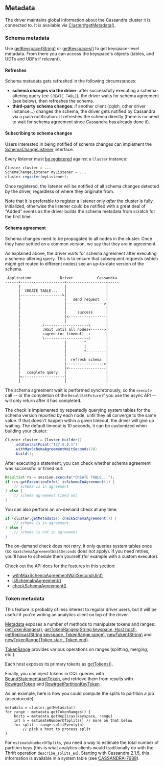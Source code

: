 ## Metadata

The driver maintains global information about the Cassandra cluster it
is connected to. It is available via
[Cluster#getMetadata()][getMetadata].

[getMetadata]: http://docs.datastax.com/en/drivers/java/3.0/com/datastax/driver/core/Cluster.html#getMetadata()

### Schema metadata

Use [getKeyspace(String)][getKeyspace] or [getKeyspaces()][getKeyspaces]
to get keyspace-level metadata. From there you can access the keyspace's
objects (tables, and UDTs and UDFs if relevant).

[getKeyspace]: http://docs.datastax.com/en/drivers/java/3.0/com/datastax/driver/core/Metadata.html#getKeyspace(java.lang.String)
[getKeyspaces]: http://docs.datastax.com/en/drivers/java/3.0/com/datastax/driver/core/Metadata.html#getKeyspaces()

#### Refreshes

Schema metadata gets refreshed in the following circumstances:

* **schema changes via the driver**: after successfully executing a
  schema-altering query (ex: `CREATE TABLE`), the driver waits for
  schema agreement (see below), then refreshes the schema.
* **third-party schema changes**: if another client (cqlsh, other driver
  instance...) changes the schema, the driver gets notified by Cassandra
  via a push notification. It refreshes the schema directly (there is no
  need to wait for schema agreement since Cassandra has already done it).

#### Subscribing to schema changes

Users interested in being notified of schema changes can implement the 
[SchemaChangeListener][SchemaChangeListener] interface.

Every listener must [be registered][registerListener] against a `Cluster` instance:

```java
Cluster cluster = ...
SchemaChangeListener myListener = ...
cluster.register(myListener);
```

Once registered, the listener will be notified of all schema changes detected by the driver,
regardless of where they originate from.

Note that it is preferable to register a listener only *after* the cluster is fully initialized,
otherwise the listener could be notified with a great deal of "Added" events as
the driver builds the schema metadata from scratch for the first time.

[SchemaChangeListener]: http://docs.datastax.com/en/drivers/java/2.0/com/datastax/driver/core/SchemaChangeListener.html
[registerListener]: http://docs.datastax.com/en/drivers/java/2.0/com/datastax/driver/core/Cluster.html#register(com.datastax.driver.core.SchemaChangeListener)

#### Schema agreement

Schema changes need to be propagated to all nodes in the cluster. Once
they have settled on a common version, we say that they are in
agreement.

As explained above, the driver waits for schema agreement after
executing a schema-altering query. This is to ensure that subsequent
requests (which might get routed to different nodes) see an up-to-date
version of the schema.

```ditaa
 Application             Driver           Cassandra
------+--------------------+------------------+-----
      |                    |                  |
      |  CREATE TABLE...   |                  |
      |------------------->|                  |
      |                    |   send request   |
      |                    |----------------->|
      |                    |                  |
      |                    |     success      |
      |                    |<-----------------|
      |                    |                  |
      |          /--------------------\       |
      |          :Wait until all nodes+------>|
      |          :agree (or timeout)  :       |
      |          \--------------------/       |
      |                    |        ^         |
      |                    |        |         |
      |                    |        +---------|
      |                    |                  |
      |                    |  refresh schema  |
      |                    |----------------->|
      |                    |<-----------------|
      |   complete query   |                  |
      |<-------------------|                  |
      |                    |                  |
```

The schema agreement wait is performed synchronously, so the `execute`
call -- or the completion of the `ResultSetFuture` if you use the async
API -- will only return after it has completed.

The check is implemented by repeatedly querying system tables for the
schema version reported by each node, until they all converge to the
same value. If that doesn't happen within a given timeout, the driver
will give up waiting.  The default timeout is 10 seconds, it can be
customized when building your cluster:

```java
Cluster cluster = Cluster.builder()
    .addContactPoint("127.0.0.1")
    .withMaxSchemaAgreementWaitSeconds(20)
    .build();
```

After executing a statement, you can check whether schema agreement was
successful or timed out:

```java
ResultSet rs = session.execute("CREATE TABLE...");
if (rs.getExecutionInfo().isSchemaInAgreement()) {
    // schema is in agreement
} else {
    // schema agreement timed out
}
```

You can also perform an on-demand check at any time:

```java
if (cluster.getMetadata().checkSchemaAgreement()) {
    // schema is in agreement
} else {
    // schema is not in agreement
}
```

The on-demand check does not retry, it only queries system tables once
(so `maxSchemaAgreementWaitSeconds` does not apply). If you need
retries, you'll have to schedule them yourself (for example with a
custom executor).

Check out the API docs for the features in this section:

* [withMaxSchemaAgreementWaitSeconds(int)](http://docs.datastax.com/en/drivers/java/3.0/com/datastax/driver/core/Cluster.Builder.html#withMaxSchemaAgreementWaitSeconds(int))
* [isSchemaInAgreement()](http://docs.datastax.com/en/drivers/java/3.0/com/datastax/driver/core/ExecutionInfo.html#isSchemaInAgreement())
* [checkSchemaAgreement()](http://docs.datastax.com/en/drivers/java/3.0/com/datastax/driver/core/Metadata.html#checkSchemaAgreement())


### Token metadata

This feature is probably of less interest to regular driver users, but
it will be useful if you're writing an analytics client on top of the
driver.

[Metadata][metadata] exposes a number of methods to manipulate tokens
and ranges: [getTokenRanges()][getTokenRanges], [getTokenRanges(String
keyspace, Host host)][getTokenRanges2], [getReplicas(String keyspace,
TokenRange range)][getReplicas], [newToken(String)][newToken] and
[newTokenRange(Token start, Token end)][newTokenRange].

[TokenRange][TokenRange] provides various operations on ranges
(splitting, merging, etc.).

Each host exposes its primary tokens as [getTokens()][getTokens].

Finally, you can inject tokens in CQL queries with
[BoundStatement#setToken][setToken], and retrieve them from results with
[Row#getToken][getToken] and [Row#getPartitionKeyToken][getPKToken].

As an example, here is how you could compute the splits to partition a
job (pseudocode):

```
metadata = cluster.getMetadata()
for range : metadata.getTokenRanges() {
    hosts = metadata.getReplicas(keyspace, range)
    int n = estimateNumberOfSplits() // more on that below
    for split : range.splitEvenly(n)
        // pick a host to process split
}
```

For `estimateNumberOfSplits`, you need a way to estimate the total
number of partition keys (this is what analytics clients would
traditionally do with the Thrift operation `describe_splits_ex`).
Starting with Cassandra 2.1.5, this information is available in a system
table (see
[CASSANDRA-7688](https://issues.apache.org/jira/browse/CASSANDRA-7688)).

[metadata]: http://docs.datastax.com/en/drivers/java/3.0/com/datastax/driver/core/Metadata.html
[getTokenRanges]: http://docs.datastax.com/en/drivers/java/3.0/com/datastax/driver/core/Metadata.html#getTokenRanges()
[getTokenRanges2]: http://docs.datastax.com/en/drivers/java/3.0/com/datastax/driver/core/Metadata.html#getTokenRanges(java.lang.String,%20com.datastax.driver.core.Host)
[getReplicas]: http://docs.datastax.com/en/drivers/java/3.0/com/datastax/driver/core/Metadata.html#getReplicas(java.lang.String,%20com.datastax.driver.core.TokenRange)
[newToken]: http://docs.datastax.com/en/drivers/java/3.0/com/datastax/driver/core/Metadata.html#newToken(java.lang.String)
[newTokenRange]: http://docs.datastax.com/en/drivers/java/3.0/com/datastax/driver/core/Metadata.html#newTokenRange(com.datastax.driver.core.Token,%20com.datastax.driver.core.Token)
[TokenRange]: http://docs.datastax.com/en/drivers/java/3.0/com/datastax/driver/core/TokenRange.html
[getTokens]: http://docs.datastax.com/en/drivers/java/3.0/com/datastax/driver/core/Host.html#getTokens()
[setToken]: http://docs.datastax.com/en/drivers/java/3.0/com/datastax/driver/core/BoundStatement.html#setToken(int,%20com.datastax.driver.core.Token)
[getToken]: http://docs.datastax.com/en/drivers/java/3.0/com/datastax/driver/core/Row.html#getToken(int)
[getPKToken]: http://docs.datastax.com/en/drivers/java/3.0/com/datastax/driver/core/Row.html#getPartitionKeyToken()
